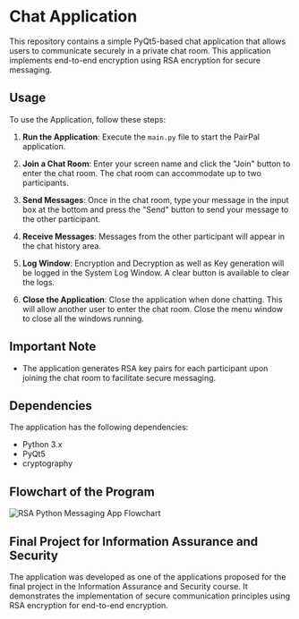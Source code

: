# Chat Application

This repository contains a simple PyQt5-based chat application that allows users to communicate securely in a private chat room. This application implements end-to-end encryption using RSA encryption for secure messaging.


## Usage

To use the Application, follow these steps:

1. **Run the Application**: Execute the `main.py` file to start the PairPal application.
   
2. **Join a Chat Room**: Enter your screen name and click the "Join" button to enter the chat room. The chat room can accommodate up to two participants.

3. **Send Messages**: Once in the chat room, type your message in the input box at the bottom and press the "Send" button to send your message to the other participant.

4. **Receive Messages**: Messages from the other participant will appear in the chat history area.

5. **Log Window**: Encryption and Decryption as well as Key generation will be logged in the System Log Window. A clear button is available to clear the logs.

6. **Close the Application**: Close the application when done chatting. This will allow another user to enter the chat room. Close the menu window to close all the windows running.


## Important Note

- The application generates RSA key pairs for each participant upon joining the chat room to facilitate secure messaging.

## Dependencies

The application has the following dependencies:

- Python 3.x
- PyQt5
- cryptography

## Flowchart of the Program
![RSA Python Messaging App Flowchart](https://github.com/sehae/RSA-Python-Messaging-App/assets/106131457/c98bd3f3-b620-4cd9-b0a9-db2584ab5bdd)



## Final Project for Information Assurance and Security

The application was developed as one of the applications proposed for the final project in the Information Assurance and Security course. It demonstrates the implementation of secure communication principles using RSA encryption for end-to-end encryption.
